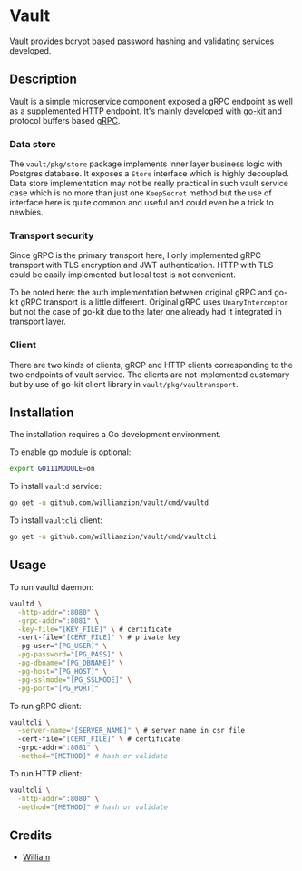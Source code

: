 # Vault

Vault provides bcrypt based password hashing and validating services developed.

## Description

Vault is a simple microservice component exposed a gRPC endpoint as well as a supplemented HTTP endpoint. It's mainly developed with [go-kit](https://gokit.io) and protocol buffers based [gRPC](https://grpc.io/).

### Data store

The `vault/pkg/store` package implements inner layer business logic with Postgres database. It exposes a `Store` interface which is highly decoupled. Data store implementation may not be really practical in such vault service case which is no more than just one `KeepSecret` method but the use of interface here is quite common and useful and could even be a trick to newbies.

### Transport security

Since gRPC is the primary transport here, I only implemented gRPC transport with TLS encryption and JWT authentication. HTTP with TLS could be easily implemented but local test is not convenient.

To be noted here: the auth implementation between original gRPC and go-kit gRPC transport is a little different. Original gRPC uses `UnaryInterceptor` but not the case of go-kit due to the later one already had it integrated in transport layer.

### Client

There are two kinds of clients, gRCP and HTTP clients corresponding to the two endpoints of vault service. The clients are not implemented customary but by use of go-kit client library in `vault/pkg/vaultransport`.

## Installation

The installation requires a Go development environment.

To enable go module is optional:

```bash
export GO111MODULE=on
```

To install `vaultd` service:

```bash
go get -u github.com/williamzion/vault/cmd/vaultd
```

To install `vaultcli` client:

```bash
go get -u github.com/williamzion/vault/cmd/vaultcli
```

## Usage

To run vaultd daemon:

```bash
vaultd \
  -http-addr=":8080" \
  -grpc-addr=":8081" \
  -key-file="[KEY_FILE]" \ # certificate
  -cert-file="[CERT_FILE]" \ # private key
  -pg-user="[PG_USER]" \
  -pg-password="[PG_PASS]" \
  -pg-dbname="[PG_DBNAME]" \
  -pg-host="[PG_HOST]" \
  -pg-sslmode="[PG_SSLMODE]" \
  -pg-port="[PG_PORT]"
```

To run gRPC client:

```bash
vaultcli \
  -server-name="[SERVER_NAME]" \ # server name in csr file
  -cert-file="[CERT_FILE]" \ # certificate
  -grpc-addr=":8081" \
  -method="[METHOD]" # hash or validate
```

To run HTTP client:

```bash
vaultcli \
  -http-addr=":8080" \
  -method="[METHOD]" # hash or validate
```

## Credits

- [William](https://github.com/williamzion)
